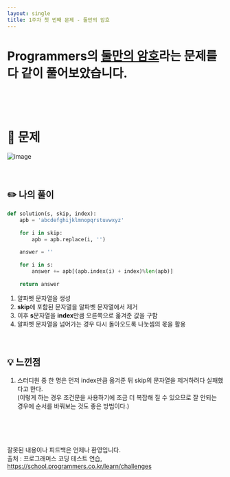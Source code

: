 ```yaml
---
layout: single
title: 1주차 첫 번째 문제 - 둘만의 암호
---
```







# Programmers의 [둘만의 암호](https://school.programmers.co.kr/learn/courses/30/lessons/155652)라는 문제를 다 같이 풀어보았습니다.

<br><br><br>

 # 📖 문제
 ![image](https://user-images.githubusercontent.com/97678547/221104558-7565a0ba-6540-4169-b4b2-b4963718eed4.png)
 <br><br><br>
 
 ## ✏️ 나의 풀이

  ```python
  def solution(s, skip, index):
      apb = 'abcdefghijklmnopqrstuvwxyz'
      
      for i in skip:
          apb = apb.replace(i, '')
      
      answer = ''
    
      for i in s:
          answer += apb[(apb.index(i) + index)%len(apb)] 
        
      return answer
  ```
  1. 알파벳 문자열을 생성
  2. **skip**에 포함된 문자열을 알파벳 문자열에서 제거
  3. 이후 **s**문자열을 **index**만큼 오른쪽으로 옮겨준 값을 구함
  4. 알파벳 문자열을 넘어가는 경우 다시 돌아오도록 나눗셈의 몫을 활용
  <br><br><br>
  
 ## 💡 느낀점
  1. 스터디원 중 한 명은 먼저 index만큼 옮겨준 뒤 skip의 문자열을 제거하려다 실패했다고 한다. <br>
     (이렇게 하는 경우 조건문을 사용하기에 조금 더 복잡해 질 수 있으므로 잘 안되는 경우에 순서를 바꿔보는 것도 좋은 방법이다.)

<br><br><br><br>
잘못된 내용이나 피드백은 언제나 환영입니다. <br>
출처 : 프로그래머스 코딩 테스트 연습, https://school.programmers.co.kr/learn/challenges
